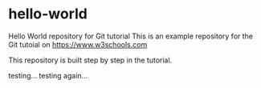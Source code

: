 # hello-world
Hello World repository for Git tutorial
This is an example repository for the Git tutoial on https://www.w3schools.com

This repository is built step by step in the tutorial. 

testing...
testing again...
